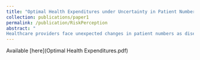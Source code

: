 ```yaml
---
title: "Optimal Health Expenditures under Uncertainty in Patient Numbers"
collection: publications/paper1
permalink: /publication/RiskPerception
abstract: "
Healthcare providers face unexpected changes in patient numbers as diseases and injuries are unpredictable. This paper studies socially optimal health expenditures and treatments by drawing attention to this quantity uncertainty in healthcare markets. This paper is the first to approach this problem from the norms of welfare economics. I first introduce a model that characterizes the socially optimal setting, then provide a model for healthcare providers and compare the outcomes from the two models. The results show that healthcare providers' investments in treatment resources differ from socially optimal levels. Based on this finding, I argue that healthcare providers fail to bring socially optimal treatment to society when there are unexpected surges in hospital patient flows." 
---
```

Available [here](Optimal Health Expenditures.pdf)
